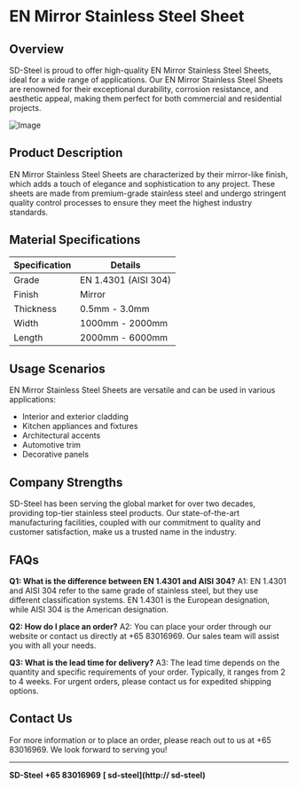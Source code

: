 # EN Mirror Stainless Steel Sheet

## Overview
SD-Steel is proud to offer high-quality EN Mirror Stainless Steel Sheets, ideal for a wide range of applications. Our EN Mirror Stainless Steel Sheets are renowned for their exceptional durability, corrosion resistance, and aesthetic appeal, making them perfect for both commercial and residential projects.

![Image](https://github.com/user-attachments/assets/2567258e-e124-4816-932d-1809bd27ef0b)

## Product Description
EN Mirror Stainless Steel Sheets are characterized by their mirror-like finish, which adds a touch of elegance and sophistication to any project. These sheets are made from premium-grade stainless steel and undergo stringent quality control processes to ensure they meet the highest industry standards.

## Material Specifications
| Specification | Details |
|---------------|---------|
| Grade         | EN 1.4301 (AISI 304) |
| Finish        | Mirror |
| Thickness     | 0.5mm - 3.0mm |
| Width         | 1000mm - 2000mm |
| Length        | 2000mm - 6000mm |

## Usage Scenarios
EN Mirror Stainless Steel Sheets are versatile and can be used in various applications:
- Interior and exterior cladding
- Kitchen appliances and fixtures
- Architectural accents
- Automotive trim
- Decorative panels

## Company Strengths
SD-Steel has been serving the global market for over two decades, providing top-tier stainless steel products. Our state-of-the-art manufacturing facilities, coupled with our commitment to quality and customer satisfaction, make us a trusted name in the industry.

## FAQs
**Q1: What is the difference between EN 1.4301 and AISI 304?**
A1: EN 1.4301 and AISI 304 refer to the same grade of stainless steel, but they use different classification systems. EN 1.4301 is the European designation, while AISI 304 is the American designation.

**Q2: How do I place an order?**
A2: You can place your order through our website or contact us directly at +65 83016969. Our sales team will assist you with all your needs.

**Q3: What is the lead time for delivery?**
A3: The lead time depends on the quantity and specific requirements of your order. Typically, it ranges from 2 to 4 weeks. For urgent orders, please contact us for expedited shipping options.

## Contact Us
For more information or to place an order, please reach out to us at +65 83016969. We look forward to serving you!

---

**SD-Steel**
**+65 83016969**
**[ sd-steel](http:// sd-steel)**